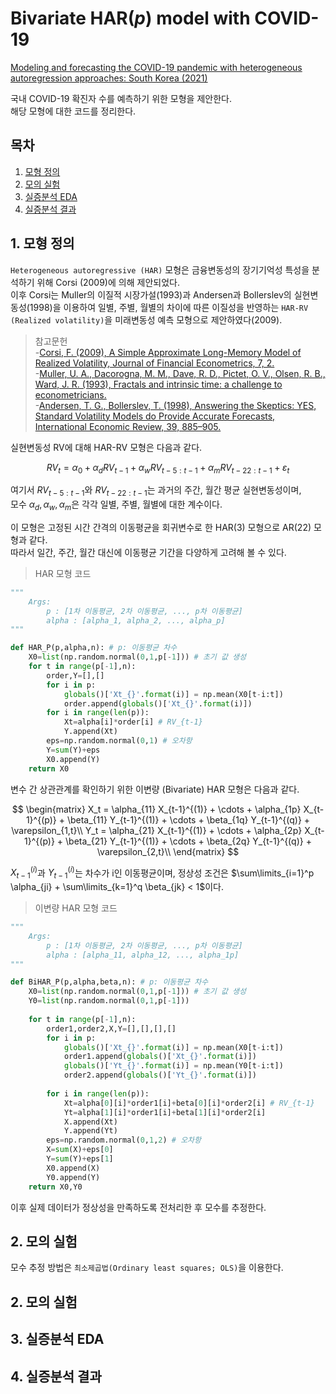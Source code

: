 # Bivariate HAR($p$) model with COVID-19
 
[Modeling and forecasting the COVID-19 pandemic with heterogeneous autoregression approaches: South Korea (2021)](https://www.sciencedirect.com/science/article/pii/S2211379721007233?via%3Dihub)


국내 COVID-19 확진자 수를 예측하기 위한 모형을 제안한다.  
해당 모형에 대한 코드를 정리한다.  

## 목차
1. [모형 정의](#1-모형-정의)
2. [모의 실험](#2-모의-실험)
3. [실증분석 EDA](#3-실증분석-eda)
4. [실증분석 결과](#4-실증분석-결과)

## 1. 모형 정의

`Heterogeneous autoregressive (HAR)` 모형은 금융변동성의 장기기억성 특성을 분석하기 위해 Corsi (2009)에 의해 제안되었다.  
이후 Corsi는 Muller의 이질적 시장가설(1993)과 Andersen과 Bollerslev의 실현변동성(1998)을 이용하여 일별, 주별, 월별의 차이에 따른 
이질성을 반영하는 `HAR-RV (Realized volatility)`을 미래변동성 예측 모형으로 제안하였다(2009).

> 참고문헌  
-[Corsi, F. (2009), A Simple Approximate Long-Memory Model of Realized Volatility, Journal of Financial Econometrics, 7, 2.](https://doi.org/10.1093/jjfinec/nbp001)  
-[Muller, U. A., Dacorogna, M. M., Dave, R. D., Pictet, O. V., Olsen, R. B., Ward, J. R. (1993), Fractals and intrinsic time: a challenge to econometricians.](https://ssrn.com/abstract=5370)  
-[Andersen, T. G., Bollerslev, T. (1998), Answering the Skeptics: YES, Standard Volatility Models do Provide Accurate Forecasts, International Economic Review, 39, 885–905.](https://doi.org/10.2307/2527343)  

실현변동성 RV에 대해 HAR-RV 모형은 다음과 같다.

$$
RV_t = \alpha_0 + \alpha_d RV_{t-1} + \alpha_w RV_{t-5:t-1} + \alpha_m RV_{t-22:t-1} + \varepsilon_t
$$

여기서 $RV_{t-5:t-1}$와 $RV_{t-22:t-1}$는 과거의 주간, 월간 평균 실현변동성이며,  
모수 $\alpha_d, \alpha_w, \alpha_m$은 각각 일별, 주별, 월별에 대한 계수이다.  

이 모형은 고정된 시간 간격의 이동평균을 회귀변수로 한 HAR(3) 모형으로 AR(22) 모형과 같다.  
따라서 일간, 주간, 월간 대신에 이동평균 기간을 다양하게 고려해 볼 수 있다.  

> HAR 모형 코드

````python
"""
    Args:
        p : [1차 이동평균, 2차 이동평균, ..., p차 이동평균]
        alpha : [alpha_1, alpha_2, ..., alpha_p]
"""

def HAR_P(p,alpha,n): # p: 이동평균 차수
    X0=list(np.random.normal(0,1,p[-1])) # 초기 값 생성
    for t in range(p[-1],n):
        order,Y=[],[]
        for i in p:
            globals()['Xt_{}'.format(i)] = np.mean(X0[t-i:t])
            order.append(globals()['Xt_{}'.format(i)])
        for i in range(len(p)):
            Xt=alpha[i]*order[i] # RV_{t-1}
            Y.append(Xt)
        eps=np.random.normal(0,1) # 오차항
        Y=sum(Y)+eps
        X0.append(Y)
    return X0
````

변수 간 상관관계를 확인하기 위한 이변량 (Bivariate) HAR 모형은 다음과 같다.  

$$
\begin{matrix}
X_t = \alpha_{11} X_{t-1}^{(1)} + \cdots + \alpha_{1p} X_{t-1}^{(p)} + \beta_{11} Y_{t-1}^{(1)} + \cdots + \beta_{1q} Y_{t-1}^{(q)} + \varepsilon_{1,t}\\
Y_t = \alpha_{21} X_{t-1}^{(1)} + \cdots + \alpha_{2p} X_{t-1}^{(p)} + \beta_{21} Y_{t-1}^{(1)} + \cdots + \beta_{2q} Y_{t-1}^{(q)} + \varepsilon_{2,t}\\
\end{matrix}
$$

$X_{t-1}^{(i)}$과 $Y_{t-1}^{(i)}$는 차수가 i인 이동평균이며, 
정상성 조건은 $\sum\limits_{i=1}^p \alpha_{ji} + \sum\limits_{k=1}^q \beta_{jk} < 1$이다.  

> 이변량 HAR 모형 코드

```python
"""
    Args:
        p : [1차 이동평균, 2차 이동평균, ..., p차 이동평균]
        alpha : [alpha_11, alpha_12, ..., alpha_1p]
"""

def BiHAR_P(p,alpha,beta,n): # p: 이동평균 차수
    X0=list(np.random.normal(0,1,p[-1])) # 초기 값 생성
    Y0=list(np.random.normal(0,1,p[-1]))
    
    for t in range(p[-1],n):
        order1,order2,X,Y=[],[],[],[]
        for i in p:
            globals()['Xt_{}'.format(i)] = np.mean(X0[t-i:t])
            order1.append(globals()['Xt_{}'.format(i)])
            globals()['Yt_{}'.format(i)] = np.mean(Y0[t-i:t])
            order2.append(globals()['Yt_{}'.format(i)])
                
        for i in range(len(p)):
            Xt=alpha[0][i]*order1[i]+beta[0][i]*order2[i] # RV_{t-1}
            Yt=alpha[1][i]*order1[i]+beta[1][i]*order2[i]
            X.append(Xt)
            Y.append(Yt)
        eps=np.random.normal(0,1,2) # 오차항
        X=sum(X)+eps[0]
        Y=sum(Y)+eps[1]
        X0.append(X)
        Y0.append(Y)     
    return X0,Y0
```

이후 실제 데이터가 정상성을 만족하도록 전처리한 후 모수를 추정한다.

## 2. 모의 실험

모수 추정 방법은 `최소제곱법(Ordinary least squares; OLS)`을 이용한다.  


## 2. 모의 실험
## 3. 실증분석 EDA
## 4. 실증분석 결과
